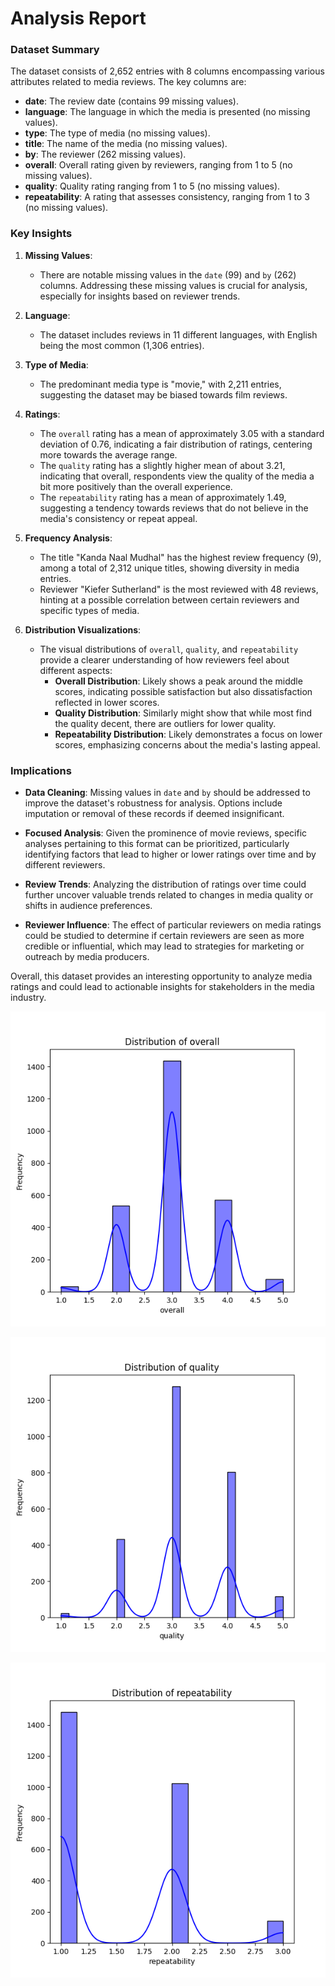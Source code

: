 # Analysis Report

### Dataset Summary

The dataset consists of 2,652 entries with 8 columns encompassing various attributes related to media reviews. The key columns are:

- **date**: The review date (contains 99 missing values).
- **language**: The language in which the media is presented (no missing values).
- **type**: The type of media (no missing values).
- **title**: The name of the media (no missing values).
- **by**: The reviewer (262 missing values).
- **overall**: Overall rating given by reviewers, ranging from 1 to 5 (no missing values).
- **quality**: Quality rating ranging from 1 to 5 (no missing values).
- **repeatability**: A rating that assesses consistency, ranging from 1 to 3 (no missing values).

### Key Insights

1. **Missing Values**:
   - There are notable missing values in the `date` (99) and `by` (262) columns. Addressing these missing values is crucial for analysis, especially for insights based on reviewer trends.

2. **Language**:
   - The dataset includes reviews in 11 different languages, with English being the most common (1,306 entries).

3. **Type of Media**:
   - The predominant media type is "movie," with 2,211 entries, suggesting the dataset may be biased towards film reviews.

4. **Ratings**:
   - The `overall` rating has a mean of approximately 3.05 with a standard deviation of 0.76, indicating a fair distribution of ratings, centering more towards the average range.
   - The `quality` rating has a slightly higher mean of about 3.21, indicating that overall, respondents view the quality of the media a bit more positively than the overall experience.
   - The `repeatability` rating has a mean of approximately 1.49, suggesting a tendency towards reviews that do not believe in the media's consistency or repeat appeal.

5. **Frequency Analysis**:
   - The title "Kanda Naal Mudhal" has the highest review frequency (9), among a total of 2,312 unique titles, showing diversity in media entries.
   - Reviewer "Kiefer Sutherland" is the most reviewed with 48 reviews, hinting at a possible correlation between certain reviewers and specific types of media.

6. **Distribution Visualizations**:
   - The visual distributions of `overall`, `quality`, and `repeatability` provide a clearer understanding of how reviewers feel about different aspects:
     - **Overall Distribution**: Likely shows a peak around the middle scores, indicating possible satisfaction but also dissatisfaction reflected in lower scores.
     - **Quality Distribution**: Similarly might show that while most find the quality decent, there are outliers for lower quality.
     - **Repeatability Distribution**: Likely demonstrates a focus on lower scores, emphasizing concerns about the media's lasting appeal.

### Implications

- **Data Cleaning**: Missing values in `date` and `by` should be addressed to improve the dataset's robustness for analysis. Options include imputation or removal of these records if deemed insignificant.
  
- **Focused Analysis**: Given the prominence of movie reviews, specific analyses pertaining to this format can be prioritized, particularly identifying factors that lead to higher or lower ratings over time and by different reviewers.

- **Review Trends**: Analyzing the distribution of ratings over time could further uncover valuable trends related to changes in media quality or shifts in audience preferences.

- **Reviewer Influence**: The effect of particular reviewers on media ratings could be studied to determine if certain reviewers are seen as more credible or influential, which may lead to strategies for marketing or outreach by media producers.

Overall, this dataset provides an interesting opportunity to analyze media ratings and could lead to actionable insights for stakeholders in the media industry.

![Chart](overall_distribution.png)

![Chart](quality_distribution.png)

![Chart](repeatability_distribution.png)

